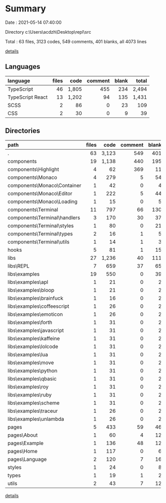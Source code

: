 # Summary

Date : 2021-05-14 07:40:00

Directory c:\Users\acdzh\Desktop\repl\src

Total : 63 files,  3123 codes, 549 comments, 401 blanks, all 4073 lines

[details](details.md)

## Languages
| language | files | code | comment | blank | total |
| :--- | ---: | ---: | ---: | ---: | ---: |
| TypeScript | 46 | 1,805 | 455 | 234 | 2,494 |
| TypeScript React | 13 | 1,202 | 94 | 135 | 1,431 |
| SCSS | 2 | 86 | 0 | 23 | 109 |
| CSS | 2 | 30 | 0 | 9 | 39 |

## Directories
| path | files | code | comment | blank | total |
| :--- | ---: | ---: | ---: | ---: | ---: |
| . | 63 | 3,123 | 549 | 401 | 4,073 |
| components | 19 | 1,138 | 440 | 195 | 1,773 |
| components\Highlight | 4 | 62 | 369 | 11 | 442 |
| components\Monaco | 4 | 279 | 5 | 54 | 338 |
| components\Monaco\Container | 1 | 42 | 0 | 4 | 46 |
| components\Monaco\Editor | 1 | 222 | 5 | 44 | 271 |
| components\Monaco\Loading | 1 | 15 | 0 | 5 | 20 |
| components\Terminal | 11 | 797 | 66 | 130 | 993 |
| components\Terminal\handlers | 3 | 170 | 30 | 37 | 237 |
| components\Terminal\styles | 1 | 80 | 0 | 21 | 101 |
| components\Terminal\types | 2 | 16 | 1 | 5 | 22 |
| components\Terminal\utils | 1 | 14 | 1 | 3 | 18 |
| hooks | 5 | 81 | 1 | 15 | 97 |
| libs | 27 | 1,236 | 40 | 111 | 1,387 |
| libs\REPL | 7 | 659 | 37 | 65 | 761 |
| libs\examples | 19 | 550 | 0 | 39 | 589 |
| libs\examples\apl | 1 | 21 | 0 | 2 | 23 |
| libs\examples\bloop | 1 | 21 | 0 | 2 | 23 |
| libs\examples\brainfuck | 1 | 16 | 0 | 2 | 18 |
| libs\examples\coffeescript | 1 | 26 | 0 | 2 | 28 |
| libs\examples\emoticon | 1 | 26 | 0 | 2 | 28 |
| libs\examples\forth | 1 | 31 | 0 | 2 | 33 |
| libs\examples\javascript | 1 | 31 | 0 | 2 | 33 |
| libs\examples\kaffeine | 1 | 31 | 0 | 2 | 33 |
| libs\examples\lolcode | 1 | 31 | 0 | 2 | 33 |
| libs\examples\lua | 1 | 31 | 0 | 2 | 33 |
| libs\examples\move | 1 | 31 | 0 | 2 | 33 |
| libs\examples\python | 1 | 31 | 0 | 2 | 33 |
| libs\examples\qbasic | 1 | 31 | 0 | 2 | 33 |
| libs\examples\roy | 1 | 31 | 0 | 2 | 33 |
| libs\examples\ruby | 1 | 31 | 0 | 2 | 33 |
| libs\examples\scheme | 1 | 31 | 0 | 2 | 33 |
| libs\examples\traceur | 1 | 26 | 0 | 2 | 28 |
| libs\examples\unlambda | 1 | 26 | 0 | 2 | 28 |
| pages | 5 | 433 | 59 | 46 | 538 |
| pages\About | 1 | 60 | 4 | 12 | 76 |
| pages\Example | 1 | 136 | 48 | 12 | 196 |
| pages\Home | 1 | 117 | 0 | 6 | 123 |
| pages\Language | 2 | 120 | 7 | 16 | 143 |
| styles | 1 | 24 | 0 | 8 | 32 |
| types | 1 | 19 | 1 | 2 | 22 |
| utils | 2 | 43 | 7 | 12 | 62 |

[details](details.md)